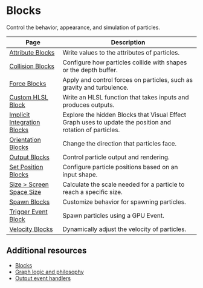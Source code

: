 # Blocks

Control the behavior, appearance, and simulation of particles.

| **Page** | **Description** |
| --- | --- |
| [Attribute Blocks](Attribute.md) | Write values to the attributes of particles. |
| [Collision Blocks](Block-Collision-LandingPage.md) | Configure how particles collide with shapes or the depth buffer. |
| [Force Blocks](Force.md) | Apply and control forces on particles, such as gravity and turbulence. |
| [Custom HLSL Block](Operator-CustomHLSL.md) | Write an HLSL function that takes inputs and produces outputs. |
| [Implicit Integration Blocks](Implicit.md) | Explore the hidden Blocks that Visual Effect Graph uses to update the position and rotation of particles. |
| [Orientation Blocks](Orientation.md) | Change the direction that particles face. |
| [Output Blocks](Output.md) | Control particle output and rendering. |
| [Set Position Blocks](Block-SetPositionShape-LandingPage.md) | Configure particle positions based on an input shape. |
| [Size > Screen Space Size](Block-ScreenSpaceSize.md) | Calculate the scale needed for a particle to reach a specific size. |
| [Spawn Blocks](Spawn.md) | Customize behavior for spawning particles. |
| [Trigger Event Block](Block-Trigger-Event.md) | Spawn particles using a GPU Event. |
| [Velocity Blocks](Velocity.md) | Dynamically adjust the velocity of particles. |

## Additional resources

- [Blocks](Blocks.md)
- [Graph logic and philosophy](GraphLogicAndPhilosophy.md)
- [Output event handlers](OutputEventHandlers.md)

